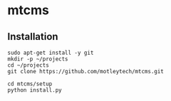 # mtcms

## Installation

```
sudo apt-get install -y git
mkdir -p ~/projects
cd ~/projects
git clone https://github.com/motleytech/mtcms.git

cd mtcms/setup
python install.py
```
